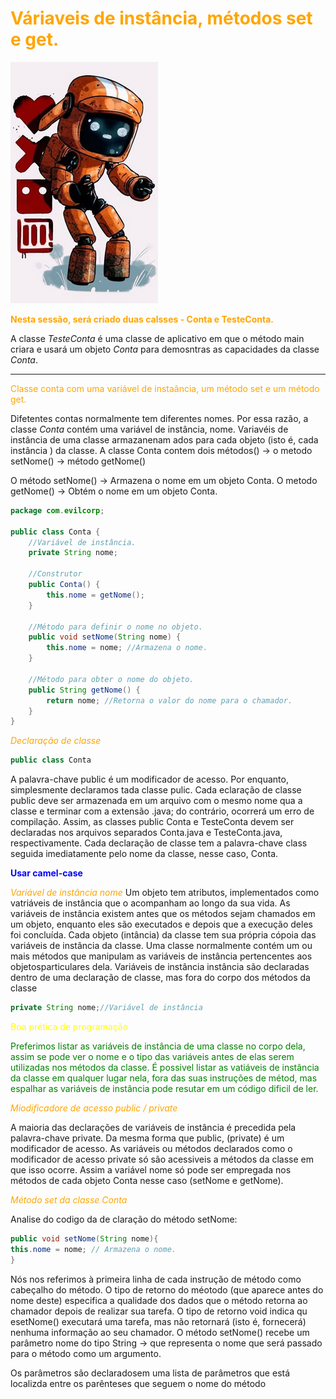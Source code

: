 # <span style="color:orange">Váriaveis de instância, métodos set e get.</span>


![alt text](robot-LD&R.jpg)

<span style="color:orange">**Nesta sessão, será criado duas calsses  - Conta e TesteConta.**

A classe *TesteConta* é uma classe de aplicativo em que o  método main criara e usará um objeto *Conta* para demosntras as capacidades da classe *Conta*.</span>

---

<span style="color:orange">Classe conta com uma variável de instaância, um método set e um método get.</span>

Difetentes contas normalmente tem diferentes nomes. Por essa razão, a classe *Conta* contém uma variável de instância, nome. Variavéis de instância de uma classe armazanenam ados para cada objeto (isto é, cada instância ) da classe. 
A classe Conta contem dois métodos() → o metodo setNome() → método getNome() 

O método setNome() → Armazena o nome em um objeto Conta.
O metodo getNome() → Obtém o nome em um objeto Conta.

```java
package com.evilcorp;

public class Conta {
    //Variável de instância.
    private String nome;

    //Construtor
    public Conta() {
        this.nome = getNome();
    }

    //Método para definir o nome no objeto.
    public void setNome(String nome) {
        this.nome = nome; //Armazena o nome.
    }

    //Método para obter o nome do objeto.
    public String getNome() {
        return nome; //Retorna o valor do nome para o chamador.
    }
}
```	
<span style="color: orange">*Declaração de classe*</span>

```java
public class Conta
```	

A palavra-chave public é um modificador de acesso. Por enquanto, simplesmente declaramos tada classe pulic. Cada eclaração de classe public deve ser armazenada em um arquivo com o mesmo nome qua a classe e terminar com a extensão .java; do contrário, ocorrerá um erro de compilação. Assim, as classes public Conta e TesteConta devem ser declaradas nos arquivos separados Conta.java e TesteConta.java, respectivamente. 
Cada declaração de classe tem a palavra-chave class seguida imediatamente pelo nome da classe, nesse caso, Conta.

<span style="color:blue">**Usar camel-case**</span>

<span style="color:orange">*Variável de instância nome*</span>
Um objeto tem atributos, implementados como vatriáveis de instância que o acompanham ao longo da sua vida. As variáveis de instância existem antes que os métodos sejam chamados em um objeto, enquanto eles são executados e depois que a execução deles foi concluída. Cada objeto (intância) da classe tem sua própria cópoia das variáveis de instância da classe. Uma classe normalmente contém um ou mais métodos que manipulam as variáveis de instância pertencentes aos objetosparticulares dela.
Variáveis de instância instância são declaradas dentro de uma declaração de classe, mas fora do corpo dos métodos da classe
```java
private String nome;//Variável de instância
```

<span style="color:yellow">Boa prética de programação</span>

<span style="color:green">Preferimos listar as variáveis de instância de uma classe no corpo dela, assim se pode ver o nome e o tipo das variáveis antes de elas serem utilizadas nos métodos da classe. É possivel listar as vatiáveis de instância da classe em qualquer lugar nela, fora das suas instruções de métod, mas espalhar as variáveis de instância pode resutar em um código dificil de ler. </span>

<span style="color:orange">*Miodificadore de acesso public / private*</span>

A maioria das declarações de variáveis de instância é precedida pela palavra-chave private. Da mesma forma que public, (private) é um modificador de acesso. As variáveis ou métodos declarados como o modificador de acesso private só são acessiveis a métodos da classe em que isso ocorre. Assim a variável nome só pode ser empregada nos métodos de cada objeto Conta nesse caso (setNome e getNome).

<span style="color:orange">*Método set da classe Conta*</span>

Analise do codigo da de claração do método setNome:
```java
public void setNome(String nome){
this.nome = nome; // Armazena o nome.
}
```

Nós nos referimos à primeira linha de cada instrução de método como cabeçalho do método. O tipo de retorno do méotodo (que aparece antes do nome deste) especifica a qualidade dos dados que o método retorna ao chamador depois de realizar sua tarefa. O tipo de retorno void indica qu esetNome() executará uma tarefa, mas não retornará (isto é, fornecerá) nenhuma informação ao seu chamador. 
O método setNome() recebe um parâmetro nome do tipo String → que representa o nome que será passado para o método como um argumento.

Os parâmetros são declaradosem uma lista de parâmetros que está localizda entre os parênteses que seguem o nome do método





